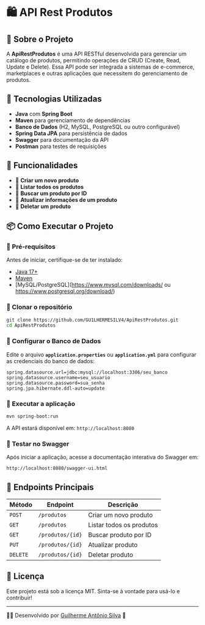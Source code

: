 # 🛍️ API Rest Produtos

## 📌 Sobre o Projeto
A **ApiRestProdutos** é uma API RESTful desenvolvida para gerenciar um catálogo de produtos, permitindo operações de CRUD (Create, Read, Update e Delete). Essa API pode ser integrada a sistemas de e-commerce, marketplaces e outras aplicações que necessitem do gerenciamento de produtos.

## 🚀 Tecnologias Utilizadas
- **Java** com **Spring Boot**
- **Maven** para gerenciamento de dependências
- **Banco de Dados** (H2, MySQL, PostgreSQL ou outro configurável)
- **Spring Data JPA** para persistência de dados
- **Swagger** para documentação da API
- **Postman** para testes de requisições

## 📌 Funcionalidades
- 🔹 **Criar um novo produto**
- 🔹 **Listar todos os produtos**
- 🔹 **Buscar um produto por ID**
- 🔹 **Atualizar informações de um produto**
- 🔹 **Deletar um produto**

## 📦 Como Executar o Projeto
### 🔹 Pré-requisitos
Antes de iniciar, certifique-se de ter instalado:
- [Java 17+](https://www.oracle.com/java/technologies/javase/jdk17-archive-downloads.html)
- [Maven](https://maven.apache.org/download.cgi)
- [MySQL/PostgreSQL](https://www.mysql.com/downloads/ ou https://www.postgresql.org/download/)

### 🔹 Clonar o repositório
```bash
git clone https://github.com/GU1LHERMESILV4/ApiRestProdutos.git
cd ApiRestProdutos
```

### 🔹 Configurar o Banco de Dados
Edite o arquivo **`application.properties`** ou **`application.yml`** para configurar as credenciais do banco de dados:
```properties
spring.datasource.url=jdbc:mysql://localhost:3306/seu_banco
spring.datasource.username=seu_usuario
spring.datasource.password=sua_senha
spring.jpa.hibernate.ddl-auto=update
```

### 🔹 Executar a aplicação
```bash
mvn spring-boot:run
```
A API estará disponível em: `http://localhost:8080`

### 🔹 Testar no Swagger
Após iniciar a aplicação, acesse a documentação interativa do Swagger em:
```bash
http://localhost:8080/swagger-ui.html
```

## 🔗 Endpoints Principais
| Método | Endpoint | Descrição |
|--------|---------|------------|
| `POST` | `/produtos` | Criar um novo produto |
| `GET` | `/produtos` | Listar todos os produtos |
| `GET` | `/produtos/{id}` | Buscar produto por ID |
| `PUT` | `/produtos/{id}` | Atualizar produto |
| `DELETE` | `/produtos/{id}` | Deletar produto |

## 📄 Licença
Este projeto está sob a licença MIT. Sinta-se à vontade para usá-lo e contribuir!

---
👨‍💻 Desenvolvido por [Guilherme Antônio Silva](https://github.com/GU1LHERMESILV4) 🚀
